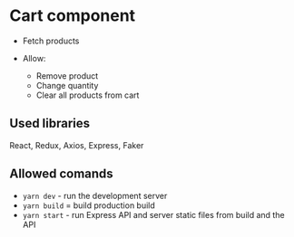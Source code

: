 # Cart component

- Fetch products

- Allow:
    - Remove product
    - Change quantity
    - Clear all products from cart

## Used libraries
React, Redux, Axios, Express, Faker


## Allowed comands

- `yarn dev` - run the development server
- `yarn build` = build production build
- `yarn start` - run Express API and server static files from build and the API